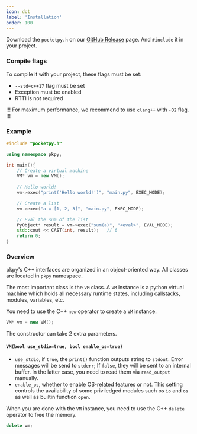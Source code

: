 ```yaml
---
icon: dot
label: 'Installation'
order: 100
---
```


Download the `pocketpy.h` on our [GitHub Release](https://github.com/blueloveTH/pocketpy/releases) page.
And `#include` it in your project.

### Compile flags

To compile it with your project, these flags must be set:

+ `--std=c++17` flag must be set
+ Exception must be enabled
+ RTTI is not required

!!!
For maximum performance, we recommend to use `clang++` with `-O2` flag.
!!!

### Example

```cpp
#include "pocketpy.h"

using namespace pkpy;

int main(){
    // Create a virtual machine
    VM* vm = new VM();
    
    // Hello world!
    vm->exec("print('Hello world!')", "main.py", EXEC_MODE);

    // Create a list
    vm->exec("a = [1, 2, 3]", "main.py", EXEC_MODE);

    // Eval the sum of the list
    PyObject* result = vm->exec("sum(a)", "<eval>", EVAL_MODE);
    std::cout << CAST(int, result);   // 6
    return 0;
}
```

### Overview

pkpy's C++ interfaces are organized in an object-oriented way.
All classes are located in `pkpy` namespace.

The most important class is the `VM` class. A `VM` instance is a python virtual machine which holds all necessary runtime states, including callstacks, modules, variables, etc.

You need to use the C++ `new` operator to create a `VM` instance.

```cpp
VM* vm = new VM();
```

The constructor can take 2 extra parameters.

#### `VM(bool use_stdio=true, bool enable_os=true)`

+ `use_stdio`, if `true`, the `print()` function outputs string to `stdout`. Error messages will be send to `stderr`; If `false`, they will be sent to an internal buffer. In the latter case, you need to read them via `read_output` manually.
+ `enable_os`, whether to enable OS-related features or not. This setting controls the availability of some priviledged modules such os `io` and `os` as well as builtin function `open`.


When you are done with the `VM` instance, you need to use the C++ `delete` operator to free the memory.

```cpp
delete vm;
```